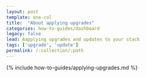 ```yaml
---
layout: post
template: one-col
title:  "About applying upgrades"
categories: how-to-guides/dashboard
legacy: false
lead: Aapplying upgrades and updates to your stack
tags: ['upgrade', 'update']
permalink: /:collection/:path
---
```


{% include how-to-guides/applying-upgrades.md %}
